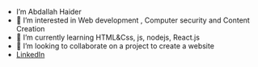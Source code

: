 - I’m Abdallah Haider
- 👀 I’m interested in Web development , Computer security and Content Creation
- 🌱 I’m currently learning HTML&Css, js, nodejs, React.js
- 💞️ I’m looking to collaborate on a project to create a website 
- [LinkedIn](www.linkedin.com/in/abdallah-haider-819b4024b)
  

